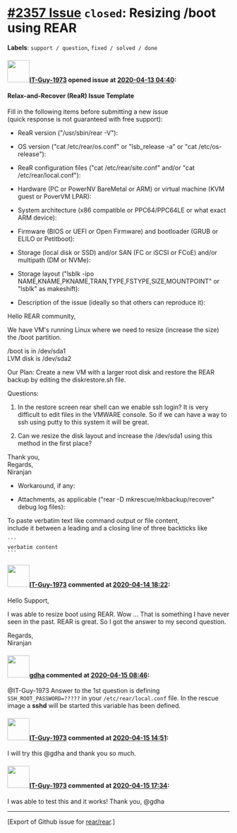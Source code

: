 [\#2357 Issue](https://github.com/rear/rear/issues/2357) `closed`: Resizing /boot using REAR
============================================================================================

**Labels**: `support / question`, `fixed / solved / done`

#### <img src="https://avatars.githubusercontent.com/u/63385995?v=4" width="50">[IT-Guy-1973](https://github.com/IT-Guy-1973) opened issue at [2020-04-13 04:40](https://github.com/rear/rear/issues/2357):

#### Relax-and-Recover (ReaR) Issue Template

Fill in the following items before submitting a new issue  
(quick response is not guaranteed with free support):

-   ReaR version ("/usr/sbin/rear -V"):

-   OS version ("cat /etc/rear/os.conf" or "lsb\_release -a" or "cat
    /etc/os-release"):

-   ReaR configuration files ("cat /etc/rear/site.conf" and/or "cat
    /etc/rear/local.conf"):

-   Hardware (PC or PowerNV BareMetal or ARM) or virtual machine (KVM
    guest or PoverVM LPAR):

-   System architecture (x86 compatible or PPC64/PPC64LE or what exact
    ARM device):

-   Firmware (BIOS or UEFI or Open Firmware) and bootloader (GRUB or
    ELILO or Petitboot):

-   Storage (local disk or SSD) and/or SAN (FC or iSCSI or FCoE) and/or
    multipath (DM or NVMe):

-   Storage layout ("lsblk -ipo
    NAME,KNAME,PKNAME,TRAN,TYPE,FSTYPE,SIZE,MOUNTPOINT" or "lsblk" as
    makeshift):

-   Description of the issue (ideally so that others can reproduce it):

Hello REAR community,

We have VM's running Linux where we need to resize (increase the size)
the /boot partition.

/boot is in /dev/sda1  
LVM disk is /dev/sda2

Our Plan: Create a new VM with a larger root disk and restore the REAR
backup by editing the diskrestore.sh file.

Questions:

1.  In the restore screen rear shell can we enable ssh login? It is very
    difficult to edit files in the VMWARE console. So if we can have a
    way to ssh using putty to this system it will be great.

2.  Can we resize the disk layout and increase the /dev/sda1 using this
    method in the first place?

Thank you,  
Regards,  
Niranjan

-   Workaround, if any:

-   Attachments, as applicable ("rear -D mkrescue/mkbackup/recover"
    debug log files):

To paste verbatim text like command output or file content,  
include it between a leading and a closing line of three backticks like

    ```
    verbatim content
    ```

#### <img src="https://avatars.githubusercontent.com/u/63385995?v=4" width="50">[IT-Guy-1973](https://github.com/IT-Guy-1973) commented at [2020-04-14 18:22](https://github.com/rear/rear/issues/2357#issuecomment-613603345):

Hello Support,

I was able to resize boot using REAR. Wow ... That is something I have
never seen in the past. REAR is great. So I got the answer to my second
question.

Regards,  
Niranjan

#### <img src="https://avatars.githubusercontent.com/u/888633?u=cdaeb31efcc0048d3619651aa18dd4b76e636b21&v=4" width="50">[gdha](https://github.com/gdha) commented at [2020-04-15 08:46](https://github.com/rear/rear/issues/2357#issuecomment-613905710):

@IT-Guy-1973 Answer to the 1st question is defining
`SSH_ROOT_PASSWORD=?????` in your `/etc/rear/local.conf` file. In the
rescue image a **sshd** will be started this variable has been defined.

#### <img src="https://avatars.githubusercontent.com/u/63385995?v=4" width="50">[IT-Guy-1973](https://github.com/IT-Guy-1973) commented at [2020-04-15 14:51](https://github.com/rear/rear/issues/2357#issuecomment-614086752):

I will try this @gdha and thank you so much.

#### <img src="https://avatars.githubusercontent.com/u/63385995?v=4" width="50">[IT-Guy-1973](https://github.com/IT-Guy-1973) commented at [2020-04-15 17:34](https://github.com/rear/rear/issues/2357#issuecomment-614177340):

I was able to test this and it works! Thank you, @gdha

------------------------------------------------------------------------

\[Export of Github issue for
[rear/rear](https://github.com/rear/rear).\]

